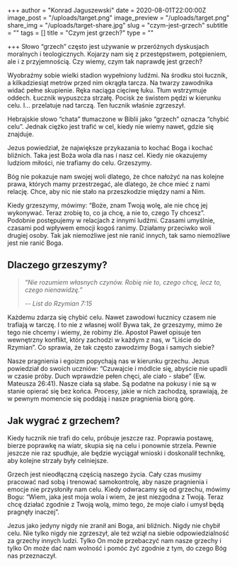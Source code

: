 +++
author = "Konrad Jaguszewski"
date = 2020-08-01T22:00:00Z
image_post = "/uploads/target.png"
image_preview = "/uploads/target.png"
share_img = "/uploads/target-share.jpg"
slug = "czym-jest-grzech"
subtitle = ""
tags = []
title = "Czym jest grzech?"
type = ""

+++
Słowo “grzech” często jest używanie w przeróżnych dyskusjach moralnych i teologicznych. Kojarzy nam się z przestępstwem, potępieniem, ale i z przyjemnością. Czy wiemy, czym tak naprawdę jest grzech?

Wyobraźmy sobie wielki stadion wypełniony ludźmi. Na środku stoi łucznik, a kilkadziesiąt metrów przed nim okrągła tarcza. Na twarzy zawodnika widać pełne skupienie. Ręka naciąga cięciwę łuku. Tłum wstrzymuje oddech. Łucznik wypuszcza strzałę. Pocisk ze świstem pędzi w kierunku celu. I… przelatuje nad tarczą. Ten łucznik właśnie zgrzeszył.

Hebrajskie słowo “chata” tłumaczone w Biblii jako “grzech” oznacza “chybić celu”. Jednak ciężko jest trafić w cel, kiedy nie wiemy nawet, gdzie się znajduje.

Jezus powiedział, że największe przykazania to kochać Boga i kochać bliźnich. Taka jest Boża wola dla nas i nasz cel. Kiedy nie okazujemy ludziom miłości, nie trafiamy do celu. Grzeszymy.

Bóg nie pokazuje nam swojej woli dlatego, że chce nałożyć na nas kolejne prawa, których mamy przestrzegać, ale dlatego, że chce mieć z nami relację. Chce, aby nic nie stało na przeszkodzie między nami a Nim.

Kiedy grzeszymy, mówimy: “Boże, znam Twoją wolę, ale nie chcę jej wykonywać. Teraz zrobię to, co ja chcę, a nie to, czego Ty chcesz”. Podobnie postępujemy w relacjach z innymi ludźmi. Czasami umyślnie, czasami pod wpływem emocji kogoś ranimy. Działamy przeciwko woli drugiej osoby. Tak jak niemożliwe jest nie ranić innych, tak samo niemożliwe jest nie ranić Boga.

## Dlaczego grzeszymy?

> “_Nie rozumiem własnych czynów. Robię nie to, czego chcę, lecz to, czego nienawidzę._”
>
> \-- <cite>_List do Rzymian 7:15_</cite>

Każdemu zdarza się chybić celu. Nawet zawodowi łucznicy czasem nie trafiają w tarczę. I to nie z własnej woli! Bywa tak, że grzeszymy, mimo że tego nie chcemy i wiemy, że robimy źle. Apostoł Paweł opisuje ten wewnętrzny konflikt, który zachodzi w każdym z nas, w “Liście do Rzymian”. Co sprawia, że tak często zawodzimy Boga i samych siebie?

Nasze pragnienia i egoizm popychają nas w kierunku grzechu. Jezus powiedział do swoich uczniów: “Czuwajcie i módlcie się, abyście nie upadli w czasie próby. Duch wprawdzie pełen chęci, ale ciało - słabe” (Ew. Mateusza 26:41). Nasze ciała są słabe. Są podatne na pokusy i nie są w stanie opierać się bez końca. Procesy, jakie w nich zachodzą, sprawiają, że w pewnym momencie się poddają i nasze pragnienia biorą górę.

## Jak wygrać z grzechem?

Kiedy łucznik nie trafi do celu, próbuje jeszcze raz. Poprawia postawę, bierze poprawkę na wiatr, skupia się na celu i ponownie strzela. Pewnie jeszcze nie raz spudłuje, ale będzie wyciągał wnioski i doskonalił technikę, aby kolejne strzały były celniejsze.

Grzech jest nieodłączną częścią naszego życia. Cały czas musimy pracować nad sobą i trenować samokontrolę, aby nasze pragnienia i emocje nie przysłoniły nam celu. Kiedy odwracamy się od grzechu, mówimy Bogu: “Wiem, jaka jest moja wola i wiem, że jest niezgodna z Twoją. Teraz chcę działać zgodnie z Twoją wolą, mimo tego, że moje ciało i umysł będą pragnęły inaczej”.

Jezus jako jedyny nigdy nie zranił ani Boga, ani bliźnich. Nigdy nie chybił celu. Nie tylko nigdy nie zgrzeszył, ale też wziął na siebie odpowiedzialność za grzechy innych ludzi. Tylko On może przebaczyć nam nasze grzechy i tylko On może dać nam wolność i pomóc żyć zgodnie z tym, do czego Bóg nas przeznaczył.